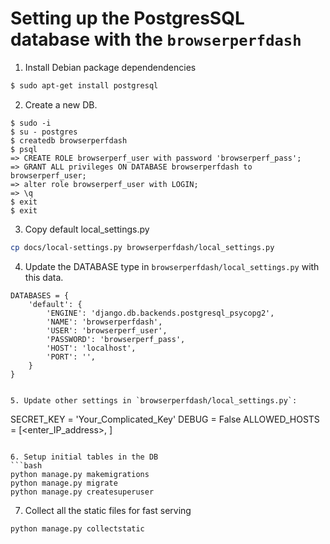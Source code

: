 # Setting up the PostgresSQL database with the `browserperfdash`

1. Install Debian package dependendencies

```bash
$ sudo apt-get install postgresql
```

2. Create a new DB.

```
$ sudo -i
$ su - postgres
$ createdb browserperfdash
$ psql
=> CREATE ROLE browserperf_user with password 'browserperf_pass';
=> GRANT ALL privileges ON DATABASE browserperfdash to browserperf_user;
=> alter role browserperf_user with LOGIN;
=> \q
$ exit
$ exit
```

3. Copy default local_settings.py

```bash
cp docs/local-settings.py browserperfdash/local_settings.py
```

4. Update the DATABASE type in `browserperfdash/local_settings.py` with this data.

```
DATABASES = {
    'default': {
        'ENGINE': 'django.db.backends.postgresql_psycopg2',
        'NAME': 'browserperfdash',
        'USER': 'browserperf_user',
        'PASSWORD': 'browserperf_pass',
        'HOST': 'localhost',
        'PORT': '',
    }
}


5. Update other settings in `browserperfdash/local_settings.py`:
```
SECRET_KEY = 'Your_Complicated_Key'
DEBUG = False
ALLOWED_HOSTS = [<enter_IP_address>, ]
```

6. Setup initial tables in the DB
```bash
python manage.py makemigrations
python manage.py migrate
python manage.py createsuperuser
```

7. Collect all the static files for fast serving
```bash
python manage.py collectstatic
```